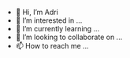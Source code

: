 - 👋 Hi, I’m Adri
- 👀 I’m interested in ...
- 🌱 I’m currently learning ...
- 💞️ I’m looking to collaborate on ...
- 📫 How to reach me ...

<!---
Adrixy78/Adrixy78 is a ✨ special ✨ repository because its `README.md` (this file) appears on your GitHub profile.
You can click the Preview link to take a look at your changes.

```cpp
#include <iostream>
#include <thread>
#include <chrono>

void dibujarPato(int pasos) {
    for (int i = 0; i < pasos; i++) {
        std::cout << "   __\n";
        std::cout << " /    \\\n";
        std::cout << "| o  o |\n";
        std::cout << " \\_v_/\n";
        std::this_thread::sleep_for(std::chrono::milliseconds(500)); // Pausa de medio segundo
        system("clear"); // Para sistemas Unix-like. En Windows, cambiar a "cls"
    }
}

int main() {
    int numPasos = 5;
    dibujarPato(numPasos);
    
    return 0;
}
```
